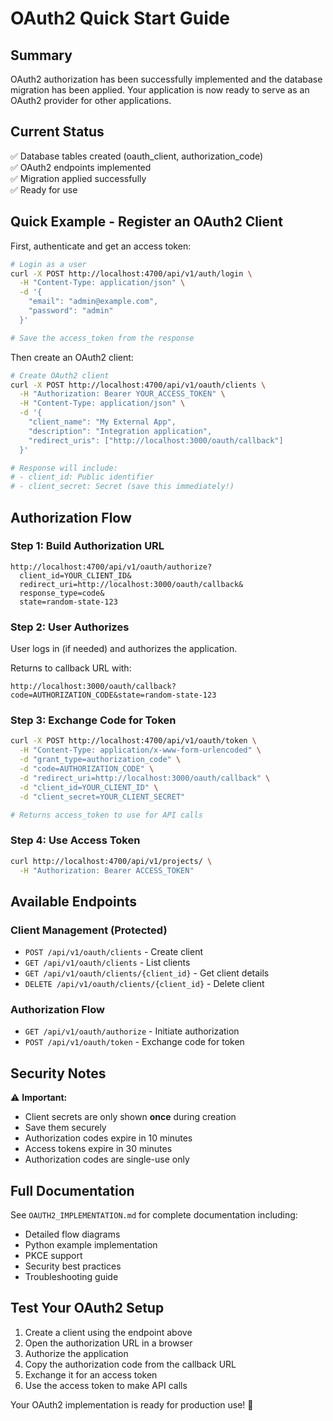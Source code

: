 # OAuth2 Quick Start Guide

## Summary

OAuth2 authorization has been successfully implemented and the database migration has been applied. Your application is now ready to serve as an OAuth2 provider for other applications.

## Current Status

✅ Database tables created (oauth_client, authorization_code)  
✅ OAuth2 endpoints implemented  
✅ Migration applied successfully  
✅ Ready for use

## Quick Example - Register an OAuth2 Client

First, authenticate and get an access token:

```bash
# Login as a user
curl -X POST http://localhost:4700/api/v1/auth/login \
  -H "Content-Type: application/json" \
  -d '{
    "email": "admin@example.com",
    "password": "admin"
  }'

# Save the access_token from the response
```

Then create an OAuth2 client:

```bash
# Create OAuth2 client
curl -X POST http://localhost:4700/api/v1/oauth/clients \
  -H "Authorization: Bearer YOUR_ACCESS_TOKEN" \
  -H "Content-Type: application/json" \
  -d '{
    "client_name": "My External App",
    "description": "Integration application",
    "redirect_uris": ["http://localhost:3000/oauth/callback"]
  }'

# Response will include:
# - client_id: Public identifier
# - client_secret: Secret (save this immediately!)
```

## Authorization Flow

### Step 1: Build Authorization URL

```
http://localhost:4700/api/v1/oauth/authorize?
  client_id=YOUR_CLIENT_ID&
  redirect_uri=http://localhost:3000/oauth/callback&
  response_type=code&
  state=random-state-123
```

### Step 2: User Authorizes

User logs in (if needed) and authorizes the application.

Returns to callback URL with:
```
http://localhost:3000/oauth/callback?code=AUTHORIZATION_CODE&state=random-state-123
```

### Step 3: Exchange Code for Token

```bash
curl -X POST http://localhost:4700/api/v1/oauth/token \
  -H "Content-Type: application/x-www-form-urlencoded" \
  -d "grant_type=authorization_code" \
  -d "code=AUTHORIZATION_CODE" \
  -d "redirect_uri=http://localhost:3000/oauth/callback" \
  -d "client_id=YOUR_CLIENT_ID" \
  -d "client_secret=YOUR_CLIENT_SECRET"

# Returns access_token to use for API calls
```

### Step 4: Use Access Token

```bash
curl http://localhost:4700/api/v1/projects/ \
  -H "Authorization: Bearer ACCESS_TOKEN"
```

## Available Endpoints

### Client Management (Protected)

- `POST /api/v1/oauth/clients` - Create client
- `GET /api/v1/oauth/clients` - List clients
- `GET /api/v1/oauth/clients/{client_id}` - Get client details
- `DELETE /api/v1/oauth/clients/{client_id}` - Delete client

### Authorization Flow

- `GET /api/v1/oauth/authorize` - Initiate authorization
- `POST /api/v1/oauth/token` - Exchange code for token

## Security Notes

⚠️ **Important:**
- Client secrets are only shown **once** during creation
- Save them securely
- Authorization codes expire in 10 minutes
- Access tokens expire in 30 minutes
- Authorization codes are single-use only

## Full Documentation

See `OAUTH2_IMPLEMENTATION.md` for complete documentation including:
- Detailed flow diagrams
- Python example implementation
- PKCE support
- Security best practices
- Troubleshooting guide

## Test Your OAuth2 Setup

1. Create a client using the endpoint above
2. Open the authorization URL in a browser
3. Authorize the application
4. Copy the authorization code from the callback URL
5. Exchange it for an access token
6. Use the access token to make API calls

Your OAuth2 implementation is ready for production use! 🚀

